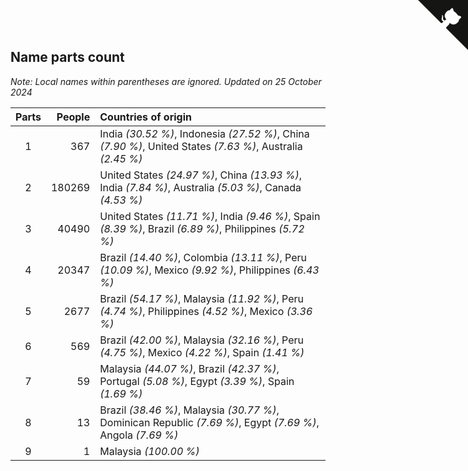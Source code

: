 ## Name parts count

*Note: Local names within parentheses are ignored.*
*Updated on 25 October 2024*

| Parts | People | Countries of origin |
| :--: | ---: | :--- |
| 1 | 367 | India *(30.52 %)*, Indonesia *(27.52 %)*, China *(7.90 %)*, United States *(7.63 %)*, Australia *(2.45 %)* |
| 2 | 180269 | United States *(24.97 %)*, China *(13.93 %)*, India *(7.84 %)*, Australia *(5.03 %)*, Canada *(4.53 %)* |
| 3 | 40490 | United States *(11.71 %)*, India *(9.46 %)*, Spain *(8.39 %)*, Brazil *(6.89 %)*, Philippines *(5.72 %)* |
| 4 | 20347 | Brazil *(14.40 %)*, Colombia *(13.11 %)*, Peru *(10.09 %)*, Mexico *(9.92 %)*, Philippines *(6.43 %)* |
| 5 | 2677 | Brazil *(54.17 %)*, Malaysia *(11.92 %)*, Peru *(4.74 %)*, Philippines *(4.52 %)*, Mexico *(3.36 %)* |
| 6 | 569 | Brazil *(42.00 %)*, Malaysia *(32.16 %)*, Peru *(4.75 %)*, Mexico *(4.22 %)*, Spain *(1.41 %)* |
| 7 | 59 | Malaysia *(44.07 %)*, Brazil *(42.37 %)*, Portugal *(5.08 %)*, Egypt *(3.39 %)*, Spain *(1.69 %)* |
| 8 | 13 | Brazil *(38.46 %)*, Malaysia *(30.77 %)*, Dominican Republic *(7.69 %)*, Egypt *(7.69 %)*, Angola *(7.69 %)* |
| 9 | 1 | Malaysia *(100.00 %)* |


<a href="https://github.com/jonatanklosko/wca_statistics" class="github-corner" aria-label="View source on Github"><svg width="80" height="80" viewBox="0 0 250 250" style="fill:#151513; color:#fff; position: absolute; top: 0; border: 0; right: 0;" aria-hidden="true"><path d="M0,0 L115,115 L130,115 L142,142 L250,250 L250,0 Z"></path><path d="M128.3,109.0 C113.8,99.7 119.0,89.6 119.0,89.6 C122.0,82.7 120.5,78.6 120.5,78.6 C119.2,72.0 123.4,76.3 123.4,76.3 C127.3,80.9 125.5,87.3 125.5,87.3 C122.9,97.6 130.6,101.9 134.4,103.2" fill="currentColor" style="transform-origin: 130px 106px;" class="octo-arm"></path><path d="M115.0,115.0 C114.9,115.1 118.7,116.5 119.8,115.4 L133.7,101.6 C136.9,99.2 139.9,98.4 142.2,98.6 C133.8,88.0 127.5,74.4 143.8,58.0 C148.5,53.4 154.0,51.2 159.7,51.0 C160.3,49.4 163.2,43.6 171.4,40.1 C171.4,40.1 176.1,42.5 178.8,56.2 C183.1,58.6 187.2,61.8 190.9,65.4 C194.5,69.0 197.7,73.2 200.1,77.6 C213.8,80.2 216.3,84.9 216.3,84.9 C212.7,93.1 206.9,96.0 205.4,96.6 C205.1,102.4 203.0,107.8 198.3,112.5 C181.9,128.9 168.3,122.5 157.7,114.1 C157.9,116.9 156.7,120.9 152.7,124.9 L141.0,136.5 C139.8,137.7 141.6,141.9 141.8,141.8 Z" fill="currentColor" class="octo-body"></path></svg></a><style>.github-corner:hover .octo-arm{animation:octocat-wave 560ms ease-in-out}@keyframes octocat-wave{0%,100%{transform:rotate(0)}20%,60%{transform:rotate(-25deg)}40%,80%{transform:rotate(10deg)}}@media (max-width:500px){.github-corner:hover .octo-arm{animation:none}.github-corner .octo-arm{animation:octocat-wave 560ms ease-in-out}}</style>
